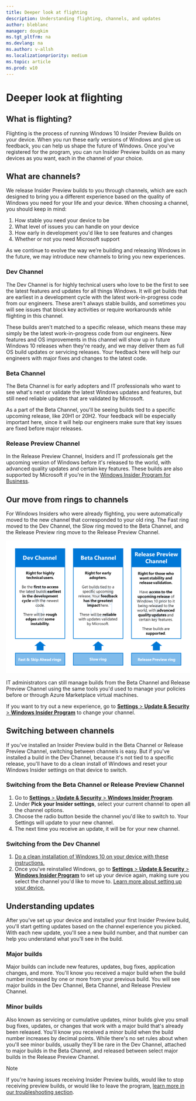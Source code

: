 ```yaml
---
title: Deeper look at flighting
description: Understanding flighting, channels, and updates
author: bleblanc
manager: dougkim
ms.tgt_pltfrm: na
ms.devlang: na
ms.author: v-allsh
ms.localizationpriority: medium
ms.topic: article
ms.prod: w10
---
```


# Deeper look at flighting

## What is flighting?
Flighting is the process of running Windows 10 Insider Preview Builds on your device. When you run these early versions of Windows and give us feedback, you can help us shape the future of Windows. Once you've registered for the program, you can run Insider Preview builds on as many devices as you want, each in the channel of your choice.

## What are channels?
We release Insider Preview builds to you through channels, which are each designed to bring you a different experience based on the quality of Windows you need for your life and your device. When choosing a channel, you should keep in mind:

1. How stable you need your device to be
2. What level of issues you can handle on your device
3. How early in development you'd like to see features and changes
4. Whether or not you need Microsoft support

As we continue to evolve the way we’re building and releasing Windows in the future, we may introduce new channels to bring you new experiences.

### Dev Channel
The Dev Channel is for highly technical users who love to be the first to see the latest features and updates for all things Windows. It will get builds that are earliest in a development cycle with the latest work-in-progress code from our engineers. These aren't always stable builds, and sometimes you will see issues that block key activities or require workarounds while flighting in this channel.

These builds aren't matched to a specific release, which means these may simply be the latest work-in-progress code from our engineers. New features and OS improvements in this channel will show up in future Windows 10 releases when they're ready, and we may deliver them as full OS build updates or servicing releases. Your feedback here will help our engineers with major fixes and changes to the latest code.

### Beta Channel
The Beta Channel is for early adopters and IT professionals who want to see what's next or validate the latest Windows updates and features, but still need reliable updates that are validated by Microsoft.

As a part of the Beta Channel, you'll be seeing builds tied to a specific upcoming release, like 20H1 or 20H2. Your feedback will be especially important here, since it will help our engineers make sure that key issues are fixed before major releases.

### Release Preview Channel
In the Release Preview Channel, Insiders and IT professionals get the upcoming version of Windows before it's released to the world, with advanced quality updates and certain key features. These builds are also supported by Microsoft if you're in the [Windows Insider Program for Business](./business/index.yml).

## Our move from rings to channels

For Windows Insiders who were already flighting, you were automatically moved to the new channel that corresponded to your old ring. The Fast ring moved to the Dev Channel, the Slow ring moved to the Beta Channel, and the Release Preview ring move to the Release Preview Channel.

![Moving to channels](images/ChannelsMove.png "Channels overview and how rings move to them.")

IT administrators can still manage builds from the Beta Channel and Release Preview Channel using the same tools you'd used to manage your policies before or through Azure Marketplace virtual machines.

If you want to try out a new experience, go to [**Settings** > **Update & Security** > **Windows Insider Program**](https://aka.ms/WIPSettings) to change your channel. 

## Switching between channels

If you've installed an Insider Preview build in the Beta Channel or Release Preview Channel, switching between channels is easy. But if you've installed a build in the Dev Channel, because it's not tied to a specific release, you'll have to do a clean install of Windows and reset your Windows Insider settings on that device to switch.

### Switching from the Beta Channel or Release Preview Channel

1. Go to [**Settings** > **Update & Security** > **Windows Insider Program**](https://aka.ms/WIPSettings).
2. Under **Pick your Insider settings**, select your current channel to open all the channel options. 
3. Choose the radio button beside the channel you'd like to switch to. Your Settings will update to your new channel.
4. The next time you receive an update, it will be for your new channel.

### Switching from the Dev Channel
1. [Do a clean installation of Windows 10 on your device with these instructions.](./isos.md#clean-installation-with-a-Windows-10-ISO)
2. Once you've reinstalled Windows, go to [**Settings** > **Update & Security** > **Windows Insider Program**](https://aka.ms/WIPSettings) to set up your device again, making sure you select the channel you'd like to move to. [Learn more about setting up your device.](./get-started.md) 

## Understanding updates

After you've set up your device and installed your first Insider Preview build, you'll start getting updates based on the channel experience you picked. With each new update, you'll see a new build number, and that number can help you understand what you'll see in the build.

### Major builds
Major builds can include new features, updates, bug fixes, application changes, and more. You'll know you received a major build when the build number increased by one or more from your previous build. You will see major builds in the Dev Channel, Beta Channel, and Release Preview Channel.

### Minor builds
Also known as servicing or cumulative updates, minor builds give you small bug fixes, updates, or changes that work with a major build that's already been released. You'll know you received a minor build when the build number increases by decimal points. While there's no set rules about when you'll see minor builds, usually they'll be rare in the Dev Channel, attached to major builds in the Beta Channel, and released between select major builds in the Release Preview Channel.


> [!NOTE] 
>If you're having issues receiving Insider Preview builds, would like to stop receiving preview builds, or would like to leave the program, [learn more in our troubleshooting section](./troubleshooting.md).
